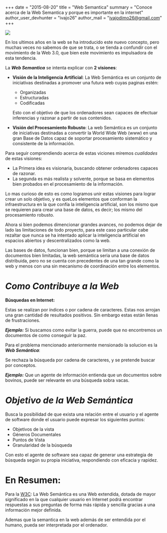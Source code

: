 +++
date = "2015-08-20"
title = "Web Semantica"
summary = "Conoce acerca de la Web Semantica y porque es importante en la internet"
author_user_devhunter = "ivajo26"
author_mail = "ivajodimo26@gmail.com"
+++

![](http://ivajodimo.co/resources/websemantica/websemantica_files/semantic-web.png)

En los ultimos años en la web se ha introducido este nuevo concepto, pero muchas veces no sabemos de que se trata, o se tienda a confundir con el movimiento de la Web 3.0, que bien este movimiento es impulsadora de esta tendencia.

La ***Web Semantica*** se intenta explicar con **2 visiones**:
- **Visión de la Inteligencia Artificial**: La Web Semántica es un conjunto de iniciativas destinadas a promover una futura web cuyas paginas estén:
  - Organizadas
  - Estructuradas
  - Codificadas

  Esto con el objetivo de que los ordenadores sean capaces de efectuar inferencias y razonar a partir de sus contenidos.

- **Visión del Procesamiento Robusto**: La web Semántica es un conjunto de iniciativas destinadas a convertir la World Wide Web (www) en una gran Base de Datos capaz de soportar procesamiento sistemático y consistente de la información.

Para seguir comprendiendo acerca de estas viciones miremos *cualidades* de estas visiones:

- La Primera idea es visionaria, buscando obtener ordenadores capaces de razonar.
- La segunda es más realista y solvente, porque se basa en elementos bien probados en el procesamiento de la información.

Lo mas curioso de esto es como logramos unir estas visiones para lograr crear un solo objetivo, y es queLos elementos que conforman la infraestructura en la que confía la inteligencia artificial, son los mismo que se requieren para crear una base de datos, es decir; los mismo del procesamiento robusto.

Ahora si bien podemos dimencionar grandes avances, no podemos dejar de lado las limitaciones de todo proyecto, para este caso particular cabe rezaltar que nunca se ha intentado aplicar la inteligencia artificial en espacios abiertos y descentralizados como la web.

Las bases de datos, funcionan bien, porque se limitan a una conexión de documentos bien limitadas, la web semántica seria una base de datos distribuida, pero no se cuenta con precedentes de una tan grande como la web y menos con una sin mecanismo de coordinación entre los elementos.

*Como Contribuye a la Web*
===========================

**Búsquedas en Internet:**

Estas se realizan por índices o por cadena de caracteres. Estas nos arrojan una gran cantidad de resultados positivos.  Sin embargo estas están llenas de frustraciones.

***Ejemplo:*** Si buscamos como evitar la guerra, puede que no encontremos un documentos de como conseguir la paz.

Para el problema mencionado anteriormente mensionado la solucion es la ***Web Semántica***:

Se rechaza la búsqueda por cadena de caracteres, y se pretende buscar por conceptos.

***Ejemplo:*** Que un agente de información entienda que un documentos sobre bovinos, puede ser relevante en una búsqueda sobra vacas.

*Objetivo de la Web Semántica*
===========================
Busca la posibilidad de que exista una relación entre el usuario y el agente de software donde el usuario puede expresar los siguientes puntos:
- Objetivos de la vista
- Géneros Documentales
- Puntos de Vista
- Granularidad de la búsqueda

Con esto el agente de software sea capaz de generar una estrategia de búsqueda según su propia iniciativa, respondiendo con eficacia y rapidez.

**En Resumen:**
==================
Para la [W3C](http://www.w3.org/):
La Web Semántica es una Web extendida, dotada de mayor significado en la que cualquier usuario en Internet podrá encontrar respuestas a sus preguntas de forma más rápida y sencilla gracias a una información mejor definida.

Ademas que la semantica en la web además de ser entendida por el humano, pueda ser interpretada por el ordenador.
